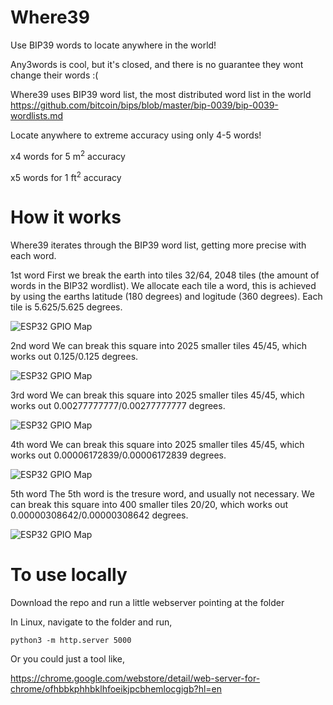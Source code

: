 # Where39
Use BIP39 words to locate anywhere in the world!

Any3words is cool, but it's closed, and there is no guarantee they wont change their words :(

Where39 uses BIP39 word list, the most distributed word list in the world https://github.com/bitcoin/bips/blob/master/bip-0039/bip-0039-wordlists.md

Locate anywhere to extreme accuracy using only 4-5 words!

x4 words for 5 m<sup>2</sup> accuracy

x5 words for 1 ft<sup>2</sup> accuracy

# How it works
Where39 iterates through the BIP39 word list, getting more precise with each word.

1st word
First we break the earth into tiles 32/64, 2048 tiles (the amount of words in the BIP32 wordlist). We allocate each tile a word, this is achieved by using the earths latitude (180 degrees) and logitude (360 degrees). 
Each tile is 5.625/5.625 degrees.

![ESP32 GPIO Map](https://i.imgur.com/5Fc3SYL.png)

2nd word
We can break this square into 2025 smaller tiles 45/45, which works out 0.125/0.125 degrees.

![ESP32 GPIO Map](https://i.imgur.com/uPGTz1C.png)

3rd word
We can break this square into 2025 smaller tiles 45/45, which works out 0.00277777777/0.00277777777 degrees.

![ESP32 GPIO Map](https://i.imgur.com/apoxgI2.png)

4th word
We can break this square into 2025 smaller tiles 45/45, which works out 0.00006172839/0.00006172839 degrees.

![ESP32 GPIO Map](https://i.imgur.com/o4LHkAE.png)

5th word
The 5th word is the tresure word, and usually not necessary. We can break this square into 400 smaller tiles 20/20, which works out 0.00000308642/0.00000308642 degrees.

![ESP32 GPIO Map](https://i.imgur.com/FwO6Tkd.png)








# To use locally

Download the repo and run a little webserver pointing at the folder

In Linux, navigate to the folder and run,

    python3 -m http.server 5000
    
Or you could just a tool like,

https://chrome.google.com/webstore/detail/web-server-for-chrome/ofhbbkphhbklhfoeikjpcbhemlocgigb?hl=en 

